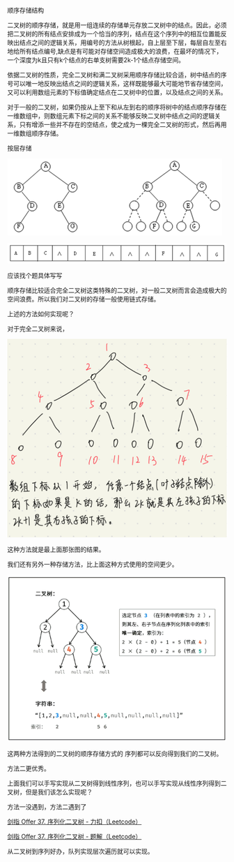 顺序存储结构

二叉树的顺序存储，就是用一组连续的存储单元存放二叉树中的结点。因此，必须把二叉树的所有结点安排成为一个恰当的序列，结点在这个序列中的相互位置能反映出结点之间的逻辑关系，用编号的方法从树根起，自上层至下层，每层自左至右地给所有结点编号,缺点是有可能对存储空间造成极大的浪费，在最坏的情况下，一个深度为k且只有k个结点的右单支树需要2k-1个结点存储空间。

依据二叉树的性质，完全二叉树和满二叉树采用顺序存储比较合适，树中结点的序号可以唯一地反映出结点之间的逻辑关系，这样既能够最大可能地节省存储空间，又可以利用数组元素的下标值确定结点在二叉树中的位置，以及结点之间的关系。

对于一般的二叉树，如果仍按从上至下和从左到右的顺序将树中的结点顺序存储在一维数组中，则数组元素下标之间的关系不能够反映二叉树中结点之间的逻辑关系，只有增添一些并不存在的空结点，使之成为一棵完全二叉树的形式，然后再用一维数组顺序存储。

按层存储

![1681105582686](顺序存储结构.assets/1681105582686.png)

![1681105606168](顺序存储结构.assets/1681105606168.png)



应该找个题具体写写



顺序存储比较适合完全二叉树这类特殊的二叉树，对一般二叉树而言会造成极大的空间浪费。所以我们对二叉树的存储一般使用链式存储。



上述的方法如何实现呢？

对于完全二叉树来说，

![1683728266747](6.1二叉树的顺序存储结构.assets/1683728266747.png)

这种方法就是最上面那张图的结果。

我们还有另外一种存储方法，比上面这种方式使用的空间更少。

![1683728338282](6.1二叉树的顺序存储结构.assets/1683728338282.png)



这两种方法得到的二叉树的顺序存储方式的 序列都可以反向得到我们的二叉树。

方法二更优秀。

上面我们可以手写实现从二叉树得到线性序列，也可以手写实现从线性序列得到二叉树，但是我们该怎么实现呢？

方法一没遇到，方法二遇到了

[剑指 Offer 37. 序列化二叉树 - 力扣（Leetcode）](https://leetcode.cn/problems/xu-lie-hua-er-cha-shu-lcof/?favorite=xb9nqhhg)

[剑指 Offer 37. 序列化二叉树 - 题解（Leetcode）](https://leetcode.cn/problems/xu-lie-hua-er-cha-shu-lcof/solutions/187388/mian-shi-ti-37-xu-lie-hua-er-cha-shu-ceng-xu-bian-/)

从二叉树到序列好办，队列实现层次遍历就可以实现。

